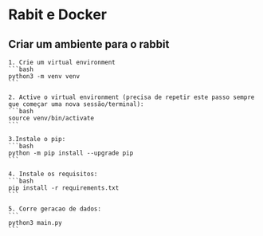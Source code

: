 # Rabit e Docker 

## Criar um ambiente para o rabbit
    1. Crie um virtual environment
    ```bash
    python3 -m venv venv
    ```

    2. Active o virtual environment (precisa de repetir este passo sempre que começar uma nova sessão/terminal):
    ```bash
    source venv/bin/activate
    ```

    3.Instale o pip:
    ```bash
    python -m pip install --upgrade pip
    ```

    4. Instale os requisitos:
    ```bash
    pip install -r requirements.txt
    ```

    5. Corre geracao de dados:
    ```
    python3 main.py 
    ```
